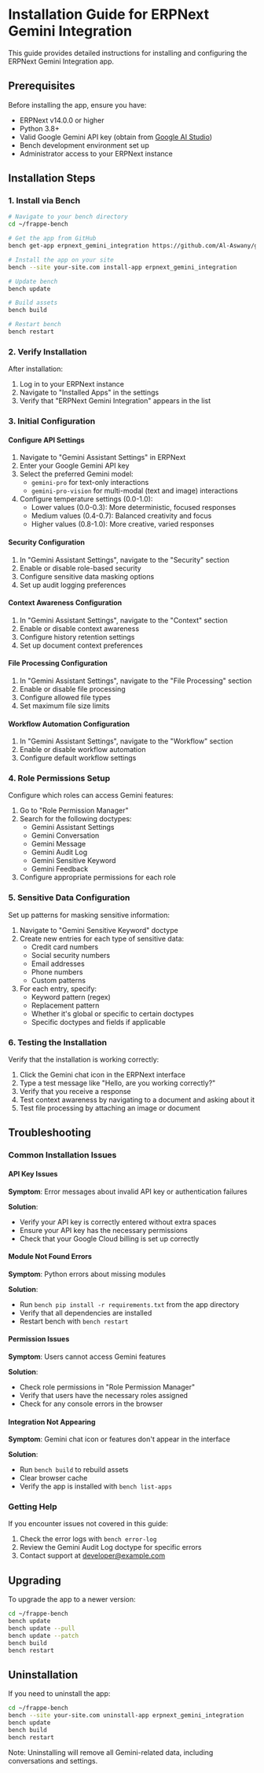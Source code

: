 # Installation Guide for ERPNext Gemini Integration

This guide provides detailed instructions for installing and configuring the ERPNext Gemini Integration app.

## Prerequisites

Before installing the app, ensure you have:

- ERPNext v14.0.0 or higher
- Python 3.8+
- Valid Google Gemini API key (obtain from [Google AI Studio](https://ai.google.dev/))
- Bench development environment set up
- Administrator access to your ERPNext instance

## Installation Steps

### 1. Install via Bench

```bash
# Navigate to your bench directory
cd ~/frappe-bench

# Get the app from GitHub
bench get-app erpnext_gemini_integration https://github.com/Al-Aswany/gemini_integration

# Install the app on your site
bench --site your-site.com install-app erpnext_gemini_integration

# Update bench
bench update

# Build assets
bench build

# Restart bench
bench restart
```

### 2. Verify Installation

After installation:

1. Log in to your ERPNext instance
2. Navigate to "Installed Apps" in the settings
3. Verify that "ERPNext Gemini Integration" appears in the list

### 3. Initial Configuration

#### Configure API Settings

1. Navigate to "Gemini Assistant Settings" in ERPNext
2. Enter your Google Gemini API key
3. Select the preferred Gemini model:
   - `gemini-pro` for text-only interactions
   - `gemini-pro-vision` for multi-modal (text and image) interactions
4. Configure temperature settings (0.0-1.0):
   - Lower values (0.0-0.3): More deterministic, focused responses
   - Medium values (0.4-0.7): Balanced creativity and focus
   - Higher values (0.8-1.0): More creative, varied responses

#### Security Configuration

1. In "Gemini Assistant Settings", navigate to the "Security" section
2. Enable or disable role-based security
3. Configure sensitive data masking options
4. Set up audit logging preferences

#### Context Awareness Configuration

1. In "Gemini Assistant Settings", navigate to the "Context" section
2. Enable or disable context awareness
3. Configure history retention settings
4. Set up document context preferences

#### File Processing Configuration

1. In "Gemini Assistant Settings", navigate to the "File Processing" section
2. Enable or disable file processing
3. Configure allowed file types
4. Set maximum file size limits

#### Workflow Automation Configuration

1. In "Gemini Assistant Settings", navigate to the "Workflow" section
2. Enable or disable workflow automation
3. Configure default workflow settings

### 4. Role Permissions Setup

Configure which roles can access Gemini features:

1. Go to "Role Permission Manager"
2. Search for the following doctypes:
   - Gemini Assistant Settings
   - Gemini Conversation
   - Gemini Message
   - Gemini Audit Log
   - Gemini Sensitive Keyword
   - Gemini Feedback
3. Configure appropriate permissions for each role

### 5. Sensitive Data Configuration

Set up patterns for masking sensitive information:

1. Navigate to "Gemini Sensitive Keyword" doctype
2. Create new entries for each type of sensitive data:
   - Credit card numbers
   - Social security numbers
   - Email addresses
   - Phone numbers
   - Custom patterns
3. For each entry, specify:
   - Keyword pattern (regex)
   - Replacement pattern
   - Whether it's global or specific to certain doctypes
   - Specific doctypes and fields if applicable

### 6. Testing the Installation

Verify that the installation is working correctly:

1. Click the Gemini chat icon in the ERPNext interface
2. Type a test message like "Hello, are you working correctly?"
3. Verify that you receive a response
4. Test context awareness by navigating to a document and asking about it
5. Test file processing by attaching an image or document

## Troubleshooting

### Common Installation Issues

#### API Key Issues

**Symptom**: Error messages about invalid API key or authentication failures

**Solution**:
- Verify your API key is correctly entered without extra spaces
- Ensure your API key has the necessary permissions
- Check that your Google Cloud billing is set up correctly

#### Module Not Found Errors

**Symptom**: Python errors about missing modules

**Solution**:
- Run `bench pip install -r requirements.txt` from the app directory
- Verify that all dependencies are installed
- Restart bench with `bench restart`

#### Permission Issues

**Symptom**: Users cannot access Gemini features

**Solution**:
- Check role permissions in "Role Permission Manager"
- Verify that users have the necessary roles assigned
- Check for any console errors in the browser

#### Integration Not Appearing

**Symptom**: Gemini chat icon or features don't appear in the interface

**Solution**:
- Run `bench build` to rebuild assets
- Clear browser cache
- Verify the app is installed with `bench list-apps`

### Getting Help

If you encounter issues not covered in this guide:

1. Check the error logs with `bench error-log`
2. Review the Gemini Audit Log doctype for specific errors
3. Contact support at [developer@example.com](mailto:developer@example.com)

## Upgrading

To upgrade the app to a newer version:

```bash
cd ~/frappe-bench
bench update
bench update --pull
bench update --patch
bench build
bench restart
```

## Uninstallation

If you need to uninstall the app:

```bash
cd ~/frappe-bench
bench --site your-site.com uninstall-app erpnext_gemini_integration
bench update
bench build
bench restart
```

Note: Uninstalling will remove all Gemini-related data, including conversations and settings.
